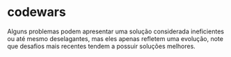 # codewars
<p>Alguns problemas podem apresentar uma solução considerada ineficientes ou até mesmo deselagantes, mas eles apenas refletem uma evolução, note que desafios mais recentes tendem a possuir soluções melhores.
